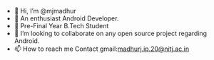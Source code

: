 - 👋 Hi, I’m @mjmadhur
- 🤝  An enthusiast Android Developer.
- 🌱  Pre-Final Year B.Tech Student
- 💞️ I’m looking to collaborate on any open source project regarding Android. 
- 📫 How to reach me Contact gmail:madhurj.ip.20@nitj.ac.in

<!---
mjmadhur/mjmadhur is a ✨ special ✨ repository because its `README.md` (this file) appears on your GitHub profile.
You can click the Preview link to take a look at your changes.
--->
